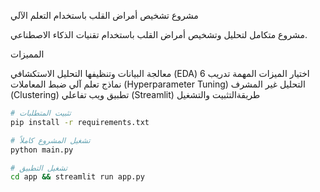 مشروع تشخيص أمراض القلب باستخدام التعلم الآلي

مشروع متكامل لتحليل وتشخيص أمراض القلب باستخدام تقنيات الذكاء الاصطناعي.
 
 المميزات

  معالجة البيانات وتنظيفها
  التحليل الاستكشافي (EDA)
  اختيار الميزات المهمة
  تدريب 6 نماذج تعلم آلي
  ضبط المعاملات (Hyperparameter Tuning)
  التحليل غير المشرف (Clustering)
  تطبيق ويب تفاعلي (Streamlit)
  طريقةالتثبيت والتشغيل

```bash
# تثبيت المتطلبات
pip install -r requirements.txt

# تشغيل المشروع كاملاً
python main.py

# تشغيل التطبيق
cd app && streamlit run app.py
